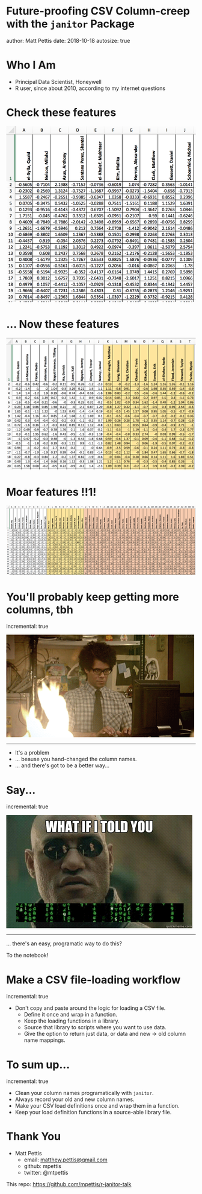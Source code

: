 <style>
.reveal h1, .reveal h2, .reveal h3 {
  word-wrap: normal;
  -moz-hyphens: none;
}
</style>

Future-proofing CSV Column-creep with the `janitor` Package
========================================================
author: Matt Pettis
date: 2018-10-18
autosize: true

Who I Am
========================================================

- Principal Data Scientist, Honeywell
- R user, since about 2010, according to my internet questions


Check these features
========================================================
![Baby Bear](img/rev-1.png)


... Now these features
========================================================
![Momma Bear](img/rev-2.png)


Moar features !!1!
========================================================
![Cthulhu](img/rev-3.png)


You'll probably keep getting more columns, tbh
========================================================
incremental: true

![itcrowd](img/it-crowd-fire.gif)

***
- It's a problem
- ... beause you hand-changed the column names.
- ... and there's got to be a better way...


Say...
========================================================
incremental: true

![itcrowd](img/what-if-i-told-you.gif)

***

... there's an easy, programatic way to do this?

To the notebook!


Make a CSV file-loading workflow
========================================================
incremental: true

- Don't copy and paste around the logic for loading a CSV file.
    + Define it once and wrap in a function.
    + Keep the loading functions in a library.
    + Source that library to scripts where you want to use data.
    + Give the option to return just data, or data and new -> old column name mappings.


To sum up...
========================================================
incremental: true
 
- Clean your column names programatically with `janitor`.
- Always record your old and new column names.
- Make your CSV load definitions once and wrap them in a function.
- Keep your load definition functions in a source-able library file.


Thank You
========================================================

- Matt Pettis
  + email: matthew.pettis@gmail.com
  + github: mpettis
  + twitter: @mtpettis

This repo: https://github.com/mpettis/r-janitor-talk
